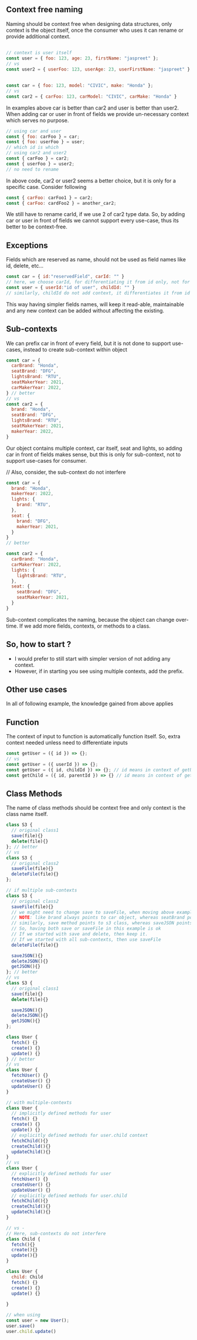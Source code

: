 ## Context free naming

Naming should be context free when designing data structures, only context is the object itself, once the consumer who uses it can rename or provide additional context.

##
```js
// context is user itself
const user = { foo: 123, age: 23, firstName: "jaspreet" };
// vs
const user2 = { userFoo: 123, userAge: 23, userFirstName: "jaspreet" }
```

##
```js
const car = { foo: 123, model: "CIVIC", make: "Honda" };
// vs
const car2 = { carFoo: 123, carModel: "CIVIC", carMake: "Honda" }
```

In examples above car is better than car2 and user is better than user2.
When adding car or user in front of fields we provide un-necessary context
which serves no purpose.

```js
// using car and user
const { foo: carFoo } = car;
const { foo: userFoo } = user;
// which id is which
// using car2 and user2
const { carFoo } = car2;
const { userFoo } = user2;
// no need to rename
```

In above code, car2 or user2 seems a better choice, but it is only for a specific case.
Consider following
```js
const { carFoo: carFoo1 } = car2;
const { carFoo: cardFoo2 } = another_car2;
```
We still have to rename carId, if we use 2 of car2 type data. So, by adding car or user in front of fields we cannot support every use-case, thus its better to be context-free.

## Exceptions
Fields which are reserved as name, should not be used as field names like id,  delete, etc...
```js
const car = { id:"reservedField", carId: "" }
// here, we choose carId, for differentiating it from id only, not for adding context
const user = { userId:"id of user", childId: "" }
// similarly, childId do not add context, it differentiates it from id or userId, context is still user.
```

This way having simpler fields names, will keep it read-able, maintainable and any new context can be added without affecting the existing.

## Sub-contexts
We can prefix car in front of every field, but it is not done to support use-cases, 
instead to create sub-context within object
```js
const car = {
  carBrand: "Honda",
  seatBrand: "DFG",
  lightsBrand: "RTU",
  seatMakerYear: 2021,
  carMakerYear: 2022,
} // better
// vs
const car2 = {
  brand: "Honda",
  seatBrand: "DFG",
  lightsBrand: "RTU",
  seatMakerYear: 2021,
  makerYear: 2022,
}
```
Our object contains multiple context, car itself, seat and lights, so adding car in front of fields 
makes sense, but this is only for sub-context, not to support use-cases for consumer.


// Also, consider, the sub-context do not interfere
```js
const car = {
  brand: "Honda",
  makerYear: 2022,
  lights: {
    brand: "RTU",
  },
  seat: {
    brand: "DFG",
    makerYear: 2021,
  }
}
// better
```
```js
const car2 = {
  carBrand: "Honda",
  carMakerYear: 2022,
  lights: {
    lightsBrand: "RTU",
  },
  seat: {
    seatBrand: "DFG",
    seatMakerYear: 2021,
  }
}
```
Sub-context complicates the naming, because the object can change over-time. If we add more fields, contexts, or methods to a class.

## So, how to start ?
- I would prefer to still start with simpler version of not adding any context.
- However, if in starting you see using multiple contexts, add the prefix.


## Other use cases
In all of following example, the knowledge gained from above applies


## Function
The context of input to function is automatically function itself. So, extra context needed unless need to
differentiate inputs
```js
const getUser = ({ id }) => {};
// vs
const getUser = ({ userId }) => {};
const getUser = ({ id, childId }) => {}; // id means in context of getUser, childId have child-prefix to differentiate from id, see example below
const getChild = ({ id, parentId }) => {} // id means in context of getChild
```

## Class Methods
The name of class methods should be context free and only context is the class name itself.
```js
class S3 {
  // original class1
  save(file){}
  delete(file){}
}; // better
// vs
class S3 {
  // original class2
  saveFile(file){}
  deleteFile(file){}
};

// if multiple sub-contexts
class S3 {
  // original class2
  saveFile(file){} 
  // we might need to change save to saveFile, when moving above example to this
  // NOTE: like brand always points to car object, whereas seatBrand point to other sub-context
  // similarly, save method points to s3 class, whereas saveJSON points to sub-context in S3
  // So, having both save or saveFile in this example is ok
  // If we started with save and delete, then keep it.
  // If we started with all sub-contexts, then use saveFile
  deleteFile(file){}

  saveJSON(){}
  deleteJSON(){}
  getJSON(){}
}; // better
// vs
class S3 {
  // original class1
  save(file){}
  delete(file){}

  saveJSON(){}
  deleteJSON(){}
  getJSON(){}
};
```

```js
class User {
  fetch() {}
  create() {}
  update() {}
} // better
// vs
class User {
  fetchUser() {}
  createUser() {}
  updateUser() {}
}

// with multiple-contexts
class User {
  // implicitly defined methods for user
  fetch() {}
  create() {}
  update() {}
  // explicitly defined methods for user.child context
  fetchChild(){}
  createChild(){}
  updateChild(){}
}
// vs
class User {
  // explicitly defined methods for user
  fetchUser() {}
  createUser() {}
  updateUser() {}
  // explicitly defined methods for user.child
  fetchChild(){}
  createChild(){}
  updateChild(){}
}

// vs - 
// Here, sub-contexts do not interfere
class Child {
  fetch(){}
  create(){}
  update(){}
}

class User {
  child: Child
  fetch() {}
  create() {}
  update() {}
  
}

// when using
const user = new User();
user.save()
user.child.update()
```